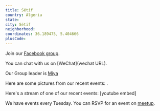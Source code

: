 ```yaml
---
title: Sétif
country: Algeria
state: 
city: Sétif
neighborhood: 
coordinates: 36.189475, 5.404666
plusCode:
---
```

Join our [Facebook group](https://www.facebook.com/groups/free.code.camp.setif).

You can chat with us on [WeChat](wechat URL).

Our Group leader is [Miya](freecodecamp.org/miya)

Here are some pictures from our recent events:
![]().

Here's a stream of one of our recent events:
[youtube embed]

We have events every Tuesday. You can RSVP for an event on [meetup](meetupurl).
